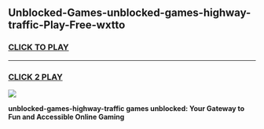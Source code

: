 
## Unblocked-Games-unblocked-games-highway-traffic-Play-Free-wxtto
<h3>
<a href="https://premium76.site?title=unblocked-games-highway-traffic&ref=23A">CLICK TO PLAY</a></h3>
<hr>

<h3>
<a href="https://premium76.site?title=unblocked-games-highway-traffic&ref=23A">CLICK 2 PLAY</a>
  
</h3>

<a href="https://premium76.site?title=unblocked-games-highway-traffic&ref=23A"><img src="https://clearcache.store/games.png"></a>


**unblocked-games-highway-traffic games unblocked: Your Gateway to Fun and Accessible Online Gaming**
